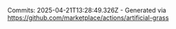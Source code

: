 Commits: 2025-04-21T13:28:49.326Z - Generated via https://github.com/marketplace/actions/artificial-grass
<br>
